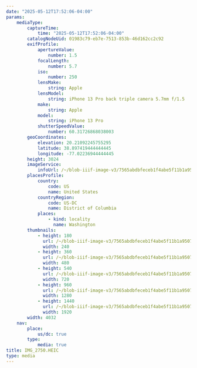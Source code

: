 ```yaml
---
date: "2025-05-12T17:52:06-04:00"
params:
    mediaType:
        captureTime:
            time: "2025-05-12T17:52:06-04:00"
        catalogNodeUid: 01983c79-eb7e-7513-853b-46d162cc2c92
        exifProfile:
            apertureValue:
                number: 1.5
            focalLength:
                number: 5.7
            iso:
                number: 250
            lensMake:
                string: Apple
            lensModel:
                string: iPhone 13 Pro back triple camera 5.7mm f/1.5
            make:
                string: Apple
            model:
                string: iPhone 13 Pro
            shutterSpeedValue:
                number: 60.31726868038003
        geoCoordinates:
            elevation: 20.21092245755295
            latitude: 38.897419444444445
            longitude: -77.02236944444445
        height: 3024
        imageService:
            infoUrl: /~/blob-iiif-image-v3/7565abdbfeceb1f4abe5f11b1a95070b1a9350fd4ff3fd4d2a2a02a57c36b813/info.json
        placesProfile:
            country:
                code: US
                name: United States
            countryRegion:
                code: US-DC
                name: District of Columbia
            places:
                - kind: locality
                  name: Washington
        thumbnails:
            - height: 180
              url: /~/blob-iiif-image-v3/7565abdbfeceb1f4abe5f11b1a95070b1a9350fd4ff3fd4d2a2a02a57c36b813/full/240%2C180/0/default.jpg
              width: 240
            - height: 360
              url: /~/blob-iiif-image-v3/7565abdbfeceb1f4abe5f11b1a95070b1a9350fd4ff3fd4d2a2a02a57c36b813/full/480%2C360/0/default.jpg
              width: 480
            - height: 540
              url: /~/blob-iiif-image-v3/7565abdbfeceb1f4abe5f11b1a95070b1a9350fd4ff3fd4d2a2a02a57c36b813/full/720%2C540/0/default.jpg
              width: 720
            - height: 960
              url: /~/blob-iiif-image-v3/7565abdbfeceb1f4abe5f11b1a95070b1a9350fd4ff3fd4d2a2a02a57c36b813/full/1280%2C960/0/default.jpg
              width: 1280
            - height: 1440
              url: /~/blob-iiif-image-v3/7565abdbfeceb1f4abe5f11b1a95070b1a9350fd4ff3fd4d2a2a02a57c36b813/full/1920%2C1440/0/default.jpg
              width: 1920
        width: 4032
    nav:
        place:
            us/dc: true
        type:
            media: true
title: IMG_2750.HEIC
type: media
---
```


